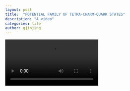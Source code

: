```yaml
---
layout: post
title:  "POTENTIAL FAMILY OF TETRA-CHARM-QUARK STATES"
description: "A video"
categories: life
author: gjinjing
---
```


<body>
  <video src="../video/video.mp4" controls>
    Your browser does not support the video tag.
  </video>
</body>
